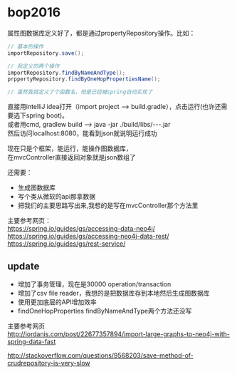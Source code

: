 # bop2016
属性图数据库定义好了，都是通过propertyRepository操作。比如：  
```Java
// 基本的操作
importRepository.save();

// 我定义的两个操作
importRepository.findByNameAndType();
prppertyRepository.findByOneHopPropertiesName();

// 虽然我就定义了个函数名，但是已经被spring自动实现了
```

直接用intelliJ idea打开（import project --> build.gradle），点击运行(也许还需要选下spring boot)。  
或者用cmd, gradlew build --> java -jar ./build/libs/---.jar  
然后访问localhost:8080，能看到json就说明运行成功
  
现在只是个框架，能运行，能操作图数据库，  
在mvcController直接返回对象就是json数组了  

还需要：  
* 生成图数据库
* 写个类从微软的api那拿数据
* 把我们的主要思路写出来,我想的是写在mvcController那个方法里

  
主要参考网页：  
https://spring.io/guides/gs/accessing-data-neo4j/  
https://spring.io/guides/gs/accessing-neo4j-data-rest/  
https://spring.io/guides/gs/rest-service/  

## update  
* 增加了事务管理，现在是30000 operation/transaction  
* 增加了csv file reader，我想的是把数据库存到本地然后生成图数据库  
* 使用更加底层的API增加效率  
* findOneHopProperties findByNameAndType两个方法还没写
  
主要参考网页  
http://iordanis.com/post/22677357894/import-large-graphs-to-neo4j-with-spring-data-fast

http://stackoverflow.com/questions/9568203/save-method-of-crudrepository-is-very-slow

